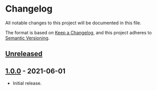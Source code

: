 # Changelog
All notable changes to this project will be documented in this file.

The format is based on [Keep a Changelog](https://keepachangelog.com/en/1.0.0/),
and this project adheres to [Semantic Versioning](https://semver.org/spec/v2.0.0.html).

## [Unreleased]
## [1.0.0] - 2021-06-01
- Initial release.

[Unreleased]: https://github.com/Dexare/cron/compare/v1.0.0...HEAD
[1.0.0]: https://github.com/Dexare/cron/releases/tag/v1.0.0
